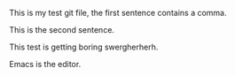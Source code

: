 This is my test git file, the first sentence contains a comma.

This is the second sentence.

This test is getting boring swergherherh.

Emacs is the editor.

